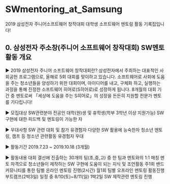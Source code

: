 # SWmentoring_at_Samsung
2019 삼성전자 주니어소프트웨어 창작대회 대학생 소프트웨어 멘토링 활동 기록집입니다!


## 0. 삼성전자 주소창(주니어 소프트웨어 창작대회) SW멘토 활동 개요

▶ 2019 삼성전자 주니어 소프트웨어 창작대회란?
삼성전자에서 주최하는 대표적인 사회공헌 프로그램으로, 올해로 5회 대회를 맞이하고 있습니다. 소프트웨어로 사회에 도움을 주는 청소년들을 양성하기 위한 대회이며, 아이디어를 내고, 구체화 하고, 실행하는 과정을 통해 진정한 소프트웨어 히어로(S히어로)로 성장하게 됩니다. 8개월의 대회 기간 중 멘토로써 「세상에 도움을 주는 S히어로」의 성장을 든든히 지원할 전문가 멘토를 기다립니다!

▶ 모집대상
SW관련분야 전공인 대학(원)생 및 휴학생(학부 3학년 이상 지원가능)
SW 구현에 대한 피드백 및 멘토링이 가능한 자

▶ 우대사항
SW 관련 대회 및 참가 유경험자
다양한 SW 활용에 능숙한자
청소년 멘토링, 캠프 등 청소년 관련활동 유경험자 우대

▶ 활동기간
2019.7.23 ~ 2019.10.18 (3개월)

▶ 활동내용
대회 결선에 진출하는 30개의 팀(초,중,고) 중 한 팀과 멘토와의 1:1 매칭
멘토 자격으로 청소년들이 제작하는 SW 구현에 도움이 되는 지식 및 조언활동
주1회 밴드 커뮤니티를 통한 팀별 온라인 멘토링 진행(2시간)
월1회 팀별 오프라인 멘토링 활동진행 
부트캠프(2박3일) 일정 중 8/10(토)~8/11(일) 1박2일 SW 제작관련 멘토링 진행

